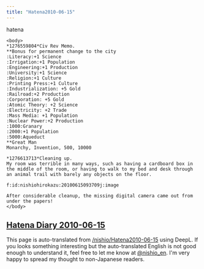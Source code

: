 ```yaml
---
title: "Hatena2010-06-15"
---
```


hatena

```
<body>
*1276559804*Civ Rev Memo.
**Bonus for permanent change to the city
:Literacy:+1 Science
:Irrigation:+1 Population
:Engineering:+1 Production
:University:+1 Science
:Religion:+1 Culture
:Printing Press:+1 Culture
:Industrialization: +5 Gold
:Railroad:+2 Production
:Corporation: +5 Gold
:Atomic Theory: +2 Science
:Electricity: +2 Trade
:Mass Media: +1 Population
:Nuclear Power:+2 Production
:1000:Granary
:2000:+1 Population
:5000:Aqueduct
**Great Man
Monarchy, Invention, 500, 10000

*1276613713*Cleaning up.
My room was terrible in many ways, such as having a cardboard box in the middle of the room, or having to walk to my bed and desk through an animal trail with barely any objects on the floor.

f:id:nishiohirokazu:20100615093709j:image

After considerable cleanup, the missing digital camera came out from under the papers!
</body>
```


[Hatena Diary 2010-06-15](https://nishiohirokazu.hatenadiary.org/archive/2010/06/15)
---
This page is auto-translated from [/nishio/Hatena2010-06-15](https://scrapbox.io/nishio/Hatena2010-06-15) using DeepL. If you looks something interesting but the auto-translated English is not good enough to understand it, feel free to let me know at [@nishio_en](https://twitter.com/nishio_en). I'm very happy to spread my thought to non-Japanese readers.